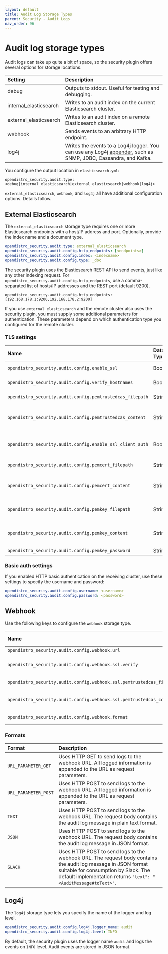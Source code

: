 ```yaml
---
layout: default
title: Audit Log Storage Types
parent: Security - Audit Logs
nav_order: 96
---
```


# Audit log storage types

Audit logs can take up quite a bit of space, so the security plugin offers several options for storage locations.

Setting | Description
:--- | :---
debug | Outputs to stdout. Useful for testing and debugging.
internal_elasticsearch | Writes to an audit index on the current Elasticsearch cluster.
external_elasticsearch | Writes to an audit index on a remote Elasticsearch cluster.
webhook | Sends events to an arbitrary HTTP endpoint.
log4j | Writes the events to a Log4j logger. You can use any Log4j [appender](https://logging.apache.org/log4j/2.x/manual/appenders.html), such as SNMP, JDBC, Cassandra, and Kafka.

You configure the output location in `elasticsearch.yml`:

```
opendistro_security.audit.type: <debug|internal_elasticsearch|external_elasticsearch|webhook|log4j>
```

`external_elasticsearch`, `webhook`, and `log4j` all have additional configuration options. Details follow.


## External Elasticsearch

The `external_elasticsearch` storage type requires one or more Elasticsearch endpoints with a host/IP address and port. Optionally, provide the index name and a document type.

```yml
opendistro_security.audit.type: external_elasticsearch
opendistro_security.audit.config.http_endpoints: [<endpoints>]
opendistro_security.audit.config.index: <indexname>
opendistro_security.audit.config.type: _doc
```

The security plugin uses the Elasticsearch REST API to send events, just like any other indexing request. For `opendistro_security.audit.config.http_endpoints`, use a comma-separated list of hosts/IP addresses and the REST port (default 9200).

```
opendistro_security.audit.config.http_endpoints: [192.168.178.1:9200,192.168.178.2:9200]
```

If you use `external_elasticsearch` and the remote cluster also uses the security plugin, you must supply some additional parameters for authentication. These parameters depend on which authentication type you configured for the remote cluster.


### TLS settings

Name | Data Type | Description
:--- | :--- | :---
`opendistro_security.audit.config.enable_ssl` | Boolean | If you enabled SSL/TLS on the receiving cluster, set to true. The default is false.
`opendistro_security.audit.config.verify_hostnames` |  Boolean | Whether to verify the hostname of the SSL/TLS certificate of the receiving cluster. Default is true.
`opendistro_security.audit.config.pemtrustedcas_filepath` | String | The trusted root certificate of the external Elasticsearch cluster, relative to the `config` directory.
`opendistro_security.audit.config.pemtrustedcas_content` | String | Instead of specifying the path (`opendistro_security.audit.config.pemtrustedcas_filepath`), you can configure the Base64-encoded certificate content directly.
`opendistro_security.audit.config.enable_ssl_client_auth` | Boolean | Whether to enable SSL/TLS client authentication. If you set this to true, the audit log module sends the node's certificate along with the request. The receiving cluster can use this certificate to verify the identity of the caller.
`opendistro_security.audit.config.pemcert_filepath` | String | The path to the TLS certificate to send to the external Elasticsearch cluster, relative to the `config` directory.
`opendistro_security.audit.config.pemcert_content` | String | Instead of specifying the path (`opendistro_security.audit.config.pemcert_filepath`), you can configure the Base64-encoded certificate content directly.
`opendistro_security.audit.config.pemkey_filepath` | String | The path to the private key of the TLS certificate to send to the external Elasticsearch cluster, relative to the `config` directory.
`opendistro_security.audit.config.pemkey_content` | String | Instead of specifying the path (`opendistro_security.audit.config.pemkey_filepath`), you can configure the Base64-encoded certificate content directly.
`opendistro_security.audit.config.pemkey_password` | String | The password of the private key.


### Basic auth settings

If you enabled HTTP basic authentication on the receiving cluster, use these settings to specify the username and password:

```yml
opendistro_security.audit.config.username: <username>
opendistro_security.audit.config.password: <password>
```


## Webhook

Use the following keys to configure the `webhook` storage type.

Name | Data Type | Description
:--- | :--- | :---
`opendistro_security.audit.config.webhook.url` | String | The HTTP or HTTPS URL to send the logs to.
`opendistro_security.audit.config.webhook.ssl.verify` | Boolean | If true, the TLS certificate provided by the endpoint (if any) will be verified. If set to false, no verification is performed. You can disable this check if you use self-signed certificates.
`opendistro_security.audit.config.webhook.ssl.pemtrustedcas_filepath` | String | The path to the trusted certificate against which the webhook's TLS certificate is validated.
`opendistro_security.audit.config.webhook.ssl.pemtrustedcas_content` | String | Same as `opendistro_security.audit.config.webhook.ssl.pemtrustedcas_content`, but you can configure the base 64 encoded certificate content directly.
`opendistro_security.audit.config.webhook.format` | String | The format in which the audit log message is logged, can be one of `URL_PARAMETER_GET`, `URL_PARAMETER_POST`, `TEXT`, `JSON`, `SLACK`. See [Formats](#formats).


### Formats

Format | Description
:--- | :---
`URL_PARAMETER_GET` | Uses HTTP GET to send logs to the webhook URL. All logged information is appended to the URL as request parameters.
`URL_PARAMETER_POST` | Uses HTTP POST to send logs to the webhook URL. All logged information is appended to the URL as request parameters.
`TEXT` | Uses HTTP POST to send logs to the webhook URL. The request body contains the audit log message in plain text format.
`JSON` | Uses HTTP POST to send logs to the webhook URL. The request body contains the audit log message in JSON format.
`SLACK` | Uses HTTP POST to send logs to the webhook URL. The request body contains the audit log message in JSON format suitable for consumption by Slack. The default implementation returns `"text": "<AuditMessage#toText>"`.


## Log4j

The `log4j` storage type lets you specify the name of the logger and log level.

```yml
opendistro_security.audit.config.log4j.logger_name: audit
opendistro_security.audit.config.log4j.level: INFO
```

By default, the security plugin uses the logger name `audit` and logs the events on `INFO` level. Audit events are stored in JSON format.
